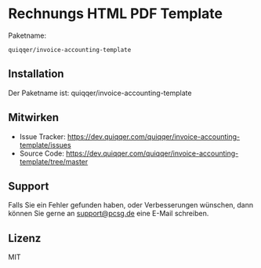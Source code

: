Rechnungs HTML PDF Template
========


Paketname:

    quiqqer/invoice-accounting-template


Installation
------------

Der Paketname ist: quiqqer/invoice-accounting-template

Mitwirken
----------

- Issue Tracker: https://dev.quiqqer.com/quiqqer/invoice-accounting-template/issues
- Source Code: https://dev.quiqqer.com/quiqqer/invoice-accounting-template/tree/master


Support
-------

Falls Sie ein Fehler gefunden haben, oder Verbesserungen wünschen,
dann können Sie gerne an support@pcsg.de eine E-Mail schreiben.


Lizenz
-------

MIT